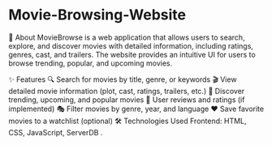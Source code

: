# Movie-Browsing-Website
📌 About
MovieBrowse is a web application that allows users to search, explore, and discover movies with detailed information, including ratings, genres, cast, and trailers. The website provides an intuitive UI for users to browse trending, popular, and upcoming movies.

✨ Features
🔍 Search for movies by title, genre, or keywords
🎬 View detailed movie information (plot, cast, ratings, trailers, etc.)
📅 Discover trending, upcoming, and popular movies
📝 User reviews and ratings (if implemented)
🎭 Filter movies by genre, year, and language
❤️ Save favorite movies to a watchlist (optional)
🛠️ Technologies Used
Frontend: HTML, CSS, JavaScript, ServerDB .
